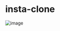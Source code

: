 # insta-clone

![image](https://github.com/ithinksodigital/insta-clone/assets/20691432/9a779a5c-d9cf-46c5-bc54-8fc20876c9cc)
